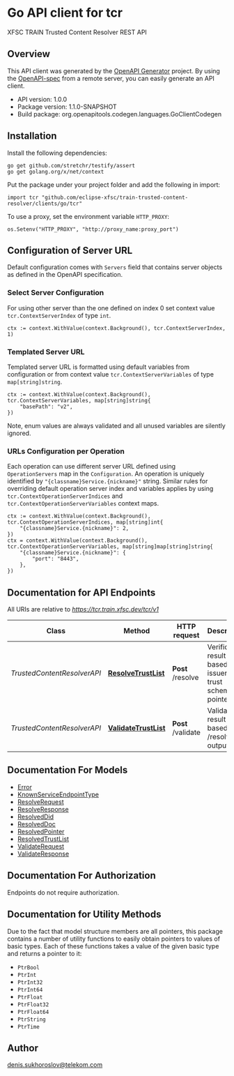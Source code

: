 # Go API client for tcr

XFSC TRAIN Trusted Content Resolver REST API

## Overview
This API client was generated by the [OpenAPI Generator](https://openapi-generator.tech) project.  By using the [OpenAPI-spec](https://www.openapis.org/) from a remote server, you can easily generate an API client.

- API version: 1.0.0
- Package version: 1.1.0-SNAPSHOT
- Build package: org.openapitools.codegen.languages.GoClientCodegen

## Installation

Install the following dependencies:

```shell
go get github.com/stretchr/testify/assert
go get golang.org/x/net/context
```

Put the package under your project folder and add the following in import:

```golang
import tcr "github.com/eclipse-xfsc/train-trusted-content-resolver/clients/go/tcr"
```

To use a proxy, set the environment variable `HTTP_PROXY`:

```golang
os.Setenv("HTTP_PROXY", "http://proxy_name:proxy_port")
```

## Configuration of Server URL

Default configuration comes with `Servers` field that contains server objects as defined in the OpenAPI specification.

### Select Server Configuration

For using other server than the one defined on index 0 set context value `tcr.ContextServerIndex` of type `int`.

```golang
ctx := context.WithValue(context.Background(), tcr.ContextServerIndex, 1)
```

### Templated Server URL

Templated server URL is formatted using default variables from configuration or from context value `tcr.ContextServerVariables` of type `map[string]string`.

```golang
ctx := context.WithValue(context.Background(), tcr.ContextServerVariables, map[string]string{
	"basePath": "v2",
})
```

Note, enum values are always validated and all unused variables are silently ignored.

### URLs Configuration per Operation

Each operation can use different server URL defined using `OperationServers` map in the `Configuration`.
An operation is uniquely identified by `"{classname}Service.{nickname}"` string.
Similar rules for overriding default operation server index and variables applies by using `tcr.ContextOperationServerIndices` and `tcr.ContextOperationServerVariables` context maps.

```golang
ctx := context.WithValue(context.Background(), tcr.ContextOperationServerIndices, map[string]int{
	"{classname}Service.{nickname}": 2,
})
ctx = context.WithValue(context.Background(), tcr.ContextOperationServerVariables, map[string]map[string]string{
	"{classname}Service.{nickname}": {
		"port": "8443",
	},
})
```

## Documentation for API Endpoints

All URIs are relative to *https://tcr.train.xfsc.dev/tcr/v1*

Class | Method | HTTP request | Description
------------ | ------------- | ------------- | -------------
*TrustedContentResolverAPI* | [**ResolveTrustList**](docs/TrustedContentResolverAPI.md#resolvetrustlist) | **Post** /resolve | Verification result based on issuer &amp; trust scheme pointers
*TrustedContentResolverAPI* | [**ValidateTrustList**](docs/TrustedContentResolverAPI.md#validatetrustlist) | **Post** /validate | Validation result based on /resolve output


## Documentation For Models

 - [Error](docs/Error.md)
 - [KnownServiceEndpointType](docs/KnownServiceEndpointType.md)
 - [ResolveRequest](docs/ResolveRequest.md)
 - [ResolveResponse](docs/ResolveResponse.md)
 - [ResolvedDid](docs/ResolvedDid.md)
 - [ResolvedDoc](docs/ResolvedDoc.md)
 - [ResolvedPointer](docs/ResolvedPointer.md)
 - [ResolvedTrustList](docs/ResolvedTrustList.md)
 - [ValidateRequest](docs/ValidateRequest.md)
 - [ValidateResponse](docs/ValidateResponse.md)


## Documentation For Authorization

Endpoints do not require authorization.


## Documentation for Utility Methods

Due to the fact that model structure members are all pointers, this package contains
a number of utility functions to easily obtain pointers to values of basic types.
Each of these functions takes a value of the given basic type and returns a pointer to it:

* `PtrBool`
* `PtrInt`
* `PtrInt32`
* `PtrInt64`
* `PtrFloat`
* `PtrFloat32`
* `PtrFloat64`
* `PtrString`
* `PtrTime`

## Author

denis.sukhoroslov@telekom.com

